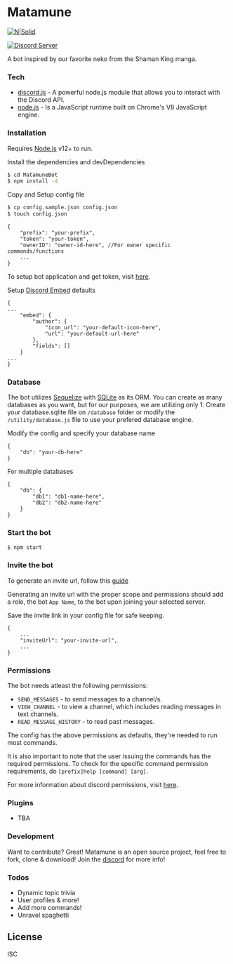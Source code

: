 # Matamune

[![N|Solid](https://i.imgur.com/RpLUUV2.jpg)](https://shamanking-project.com/)

<p align="left">
	<a href="https://discord.gg/s4cmWWd">
		<img src="https://discordapp.com/api/guilds/723781005093240862/widget.png?style=shield" alt="Discord Server">
  	</a>
</p>

A bot inspired by our favorite neko from the Shaman King manga.

### Tech

* [discord.js](https://discord.js.org/) - A powerful node.js module that allows you to interact with the Discord API.
* [node.js](https://nodejs.org/) - Is a JavaScript runtime built on Chrome's V8 JavaScript engine.

### Installation

Requires [Node.js](https://nodejs.org/) v12+ to run.

Install the dependencies and devDependencies

```sh
$ cd MatamuneBot
$ npm install -d
```

Copy and Setup config file

```sh
$ cp config.sample.json config.json
$ touch config.json
```
```
{
	"prefix": "your-prefix",
	"token": "your-token",
	"ownerID": "owner-id-here", //For owner specific commands/functions
	...
}
```

To setup bot application and get token, visit [here](https://discordjs.guide/preparations/setting-up-a-bot-application.html#creating-your-bot).

Setup [Discord Embed](https://discordjs.guide/popular-topics/embeds.html) defaults
```
{
...
	"embed": {
		"author": {
			"icon_url": "your-default-icon-here",
			"url": "your-default-url-here"
		},
		"fields": []
	}
...
}
```

### Database

The bot utilizes [Sequelize](https://discordjs.guide/sequelize/) with [SQLite](https://www.sqlite.org/) as its ORM. You can create as many databases as you want, but for our purposes, we are utilizing only 1. Create your database.sqlite file on `/database` folder or modify the `/utility/database.js` file to use your prefered database engine.

Modify the config and specify your database name
```
{
	"db": "your-db-here"
}
```
For multiple databases
```
{
	"db": {
		"db1": "db1-name-here",
		"db2": "db2-name-here"
	}
}
```

### Start the bot

```sh
$ npm start
```

### Invite the bot

To generate an invite url, follow this [guide](https://discordjs.guide/preparations/adding-your-bot-to-servers.html#bot-invite-links)

Generating an invite url with the proper scope and permissions should add a role, the bot `App Name`, to the bot upon joining your selected server.

Save the invite link in your config file for safe keeping.
```
{
	...
	"inviteUrl": "your-invite-url",
	...
}
```

### Permissions

The bot needs atleast the following permissions:
- `SEND_MESSAGES` - to send messages to a channel/s.
- `VIEW_CHANNEL`  - to view a channel, which includes reading messages in text channels.
- `READ_MESSAGE_HISTORY` -  to read past messages.

The config has the above permissions as defaults, they're needed to run most commands.

It is also important to note that the user issuing the commands has the required permissions. To check for the specific command permission requirements, do `[prefix]help [command] [arg]`.

For more information about discord permissions, visit [here](https://discord.com/developers/docs/topics/permissions).


### Plugins

- TBA


### Development

Want to contribute? Great! Matamune is an open source project, feel free to fork, clone & download! Join the [discord](https://discord.gg/s4cmWWd) for more info!

### Todos

 - Dynamic topic trivia
 - User profiles & more!
 - Add more commands!
 - Unravel spaghetti

License
----

ISC